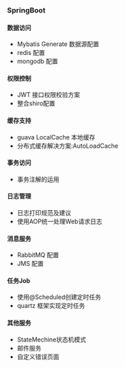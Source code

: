 ### SpringBoot

#### 数据访问
* Mybatis Generate 数据源配置
* redis 配置
* mongodb 配置

#### 权限控制
* JWT 接口权限校验方案
* 整合shiro配置

#### 缓存支持
* guava LocalCache 本地缓存 
* 分布式缓存解决方案:AutoLoadCache

#### 事务访问
* 事务注解的运用

#### 日志管理
* 日志打印规范及建议
* 使用AOP统一处理Web请求日志

#### 消息服务
* RabbitMQ 配置
* JMS 配置

#### 任务Job
* 使用@Scheduled创建定时任务
* quartz 框架实现定时任务

#### 其他服务
* StateMechine状态机模式
* 邮件服务
* 自定义错误页面
